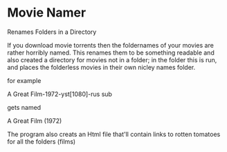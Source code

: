 # Movie Namer
Renames Folders in a Directory

If you download movie torrents then the foldernames of your movies are rather
horribly named. This renames them to be something readable and also
created a directory for movies not in a folder; in the folder this is run,
and places the folderless movies in their own nicley names folder.

for example

A Great Film-1972-yst[1080]-rus sub

gets named

A Great Film (1972)

The program also creats an Html file that'll contain links to rotten tomatoes
for all the folders (films)